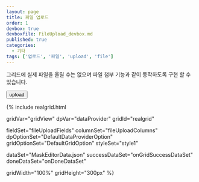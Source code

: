```yaml
---
layout: page
title: 파일 업로드
order: 1
devbox: true
devboxfile: FileUpload_devbox.md
published: true
categories:
  - 기타
tags: ['업로드', '파일', 'upload', 'file']
---
```


그리드에 실제 파일을 올릴 수는 없으며 파일 첨부 기능과 같이 동작하도록 구현 할 수 있습니다.

<script>
  var selectFiles = {};
  var onGridSuccessDataSet = function(data, textStatus, jqXHR) {    
  	dataProvider.setRows(data);
  }
  var onDoneDataSet = function() {    
    gridView.onCellButtonClicked = function (grid, itemIndex, column) {
      if (column.name === "fileUpload") {
        var input = document.createElement("input");
        input.type="file"
        input.onchange = function(event) {
          var file = event.currentTarget.files[0];
          var dataRow = grid.getDataRow(itemIndex);      
          grid.setValue(itemIndex, "fileUpload", file.name);
          selectFiles[file.name] = file;
        };
        input.display = "none";
        input.click();
      }
    } 

    $("#btnUpload").on("click",function(event) {
      var formData = new FormData();
      formData.method="post";
      formData.enctype = "multipart/form-data";
      for (var fileName in selectFiles) {
        formData.append("uploadFiles", selectFiles[fileName]);
      }
      var datas = [];
      var rows = dataProvider.getAllStateRows();
      for (var state in rows) {
        if (state == "createAndDeleted" || state == "none") continue;
        if (rows[state].length > 0) {
          for (var i =0, cnt = rows[state].length; i < cnt ;i++) {
            var data = dataProvider.getJsonRow(rows[state][i]);
            data.__state__ = state;
            datas.push(data);
          }
        };
      };
      datas.length > 0 && formData.append("datas", JSON.stringify(datas));
      

      var selectText = "";
      var keys = Object.keys(selectFiles);
      for(var i = 0; i < keys.length; i++){
          selectText += " name: " + selectFiles[keys[i]].name + ", size: " + selectFiles[keys[i]].size + ", type: " + selectFiles[keys[i]].type + "\n"
      }
      alert("datas: \n" + JSON.stringify(datas) + "\nselectFiles: \n" + selectText)

      selectFiles = {};
      dataProvider.clearRowStates(true, false);

      /*
      var ajaxReq = $.ajax({
        url : './insertAnimation.do',
        type : 'POST',
        data : formData,
        cache : false,
        contentType : false,
        processData : false,
        
        xhr: function(){
        //Get XmlHttpRequest object
        
          var xhr = $.ajaxSettings.xhr() ;
          //Set onprogress event handler
          xhr.upload.onprogress = function(event){
            var perc = Math.round((event.loaded / event.total) * 100);
            $('#progressBar').text(perc + '%');
            $('#progressBar').css('width',perc + '%');
          };
            return xhr ;
        },
        beforeSend: function( xhr ) {
          //Reset alert message and progress bar
          $('#alertMsg').text('');
          $('#progressBar').text('');
          $('#progressBar').css('width','0%');
        },
        success: function(data){
          selectFiles = {};
          dataProvider.clearRowStates(true, false);
        }
      })
      */
    });
  }
</script>

<input type="button" id="btnUpload" value="upload"><br/>

{% include realgrid.html

  gridVar="gridView"
  dpVar="dataProvider"
  gridId="realgrid"

  fieldSet="fileUploadFields"
  columnSet="fileUploadColumns"
  dpOptionSet="DefaultDataProviderOption"
  gridOptionSet="DefaultGridOption"
  styleSet="style1"

  dataSet="MaskEditorData.json"
  successDataSet="onGridSuccessDataSet"
  doneDataSet="onDoneDataSet"

  gridWidth="100%"
  gridHeight="300px" %}